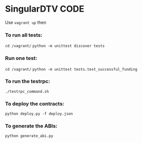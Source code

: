 # SingularDTV CODE

Use `vagrant up` then

### To run all tests:
`cd /vagrant/`
`python -m unittest discover tests`

### Run one test:
`cd /vagrant/`
`python -m unittest tests.test_successful_funding`

### To run the testrpc:
`./testrpc_command.sh`

### To deploy the contracts:
`python deploy.py -f deploy.json`

### To generate the ABIs:
`python generate_abi.py`